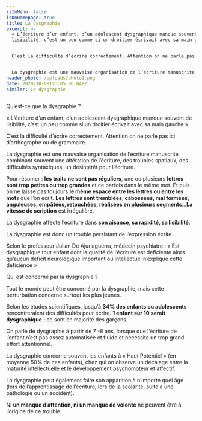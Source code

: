 ```yaml
---
isInMenu: false
isOnHomepage: true
title: La dysgraphie
excerpt: >-
  « L’écriture d’un enfant, d’un adolescent dysgraphique manque souvent de
  lisibilité, c’est un peu comme si un droitier écrivait avec sa main gauche »


  C’est la difficulté d’écrire correctement. Attention on ne parle pas ici d’orthographe ou de grammaire.


  La dysgraphie est une mauvaise organisation de l’écriture manuscrite combinant souvent une altération de l’écriture, des troubles spatiaux, des difficultés syntaxiques, un désintérêt pour l’écriture.
header_photo: /uploads/photo2.png
date: 2020-10-08T23:05:06.048Z
similar: La dysgraphie
---
```

Qu’est-ce que la dysgraphie ?



« L’écriture d’un enfant, d’un adolescent dysgraphique manque souvent de lisibilité, c’est un peu comme si un droitier écrivait avec sa main gauche »





C’est la difficulté d’écrire correctement. Attention on ne parle pas ici d’orthographe ou de grammaire.

La dysgraphie est une mauvaise organisation de l’écriture manuscrite combinant souvent une altération de l’écriture, des troubles spatiaux, des difficultés syntaxiques, un désintérêt pour l’écriture.



Pour résumer : **les traits ne sont pas réguliers**, une ou plusieurs **lettres sont trop petites ou trop grandes** et ce parfois dans le même mot. Et puis on ne laisse pas toujours **le même espace entre les lettres ou entre les mot**s que l’on écrit. **Les lettres sont tremblées, cabossées, mal formées, anguleuses, empâtées, retouchées, réalisées en plusieurs segments**…**La vitesse de scription** est irrégulière.





La dysgraphie affecte l’écriture dans **son aisance, sa rapidité, sa lisibilité.**



La dysgraphie est donc un trouble persistant de l’expression écrite.



Selon le professeur Julian De Ajuriaguerra, médecin psychiatre : « Est dysgraphique tout enfant dont la qualité de l’écriture est déficiente alors qu’aucun déficit neurologique important ou intellectuel n’explique cette déficience »

Qui est concerné par la dysgraphie ?



Tout le monde peut être concerné par la dysgraphie, mais cette perturbation concerne surtout les plus jeunes.



Selon les études scientifiques, jusqu’à **34% des enfants ou adolescents** rencontreraient des difficultés pour écrire. **1 enfant sur 10 serait dysgraphique** ; ce sont en majorité des garçons.



On parle de dysgraphie à partir de 7 -8 ans, lorsque que l’écriture de l’enfant n’est pas assez automatisée et fluide et nécessite un trop grand effort attentionnel.



La dysgraphie concerne souvent les enfants à « Haut Potentiel » (en moyenne 50% de ces enfants), chez qui on observe un décalage entre la maturité intellectuelle et le développement psychomoteur et affectif.

La dysgraphie peut également faire son apparition à n’importe quel âge (lors de l’apprentissage de l’écriture, lors de la scolarité, suite à une pathologie ou un accident).



Ni **un manque d’attention, ni un manque de volonté** ne peuvent être à l’origine de ce trouble.
